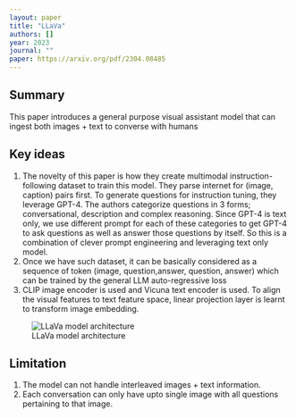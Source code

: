 ```yaml
---
layout: paper
title: "LLaVa"
authors: []
year: 2023
journal: ""
paper: https://arxiv.org/pdf/2304.08485
---
```


## Summary

This paper introduces a general purpose visual assistant model that can ingest both images + text to converse with humans

## Key ideas

1. The novelty of this paper is how they create multimodal instruction-following dataset to train this model. They parse internet for (image, caption) pairs first. To generate questions for instruction tuning, they leverage GPT-4. The authors categorize questions in 3 forms; conversational, description and complex reasoning. Since GPT-4 is text only, we use different prompt for each of these categories to get GPT-4 to ask questions as well as answer those questions by itself. So this is a combination of clever prompt engineering and leveraging text only model. 
2. Once we have such dataset, it can be basically considered as a sequence of token (image, question,answer, question, answer) which can be trained by the general LLM auto-regressive loss
3. CLIP image encoder is used and Vicuna text encoder is used. To align the visual features to text feature space, linear projection layer is learnt to transform image embedding.

<figure class="image-container">
    <img src="{{ '/assets/images/llava.png' | relative_url }}" alt="LLaVa model architecture" class="paper-image">
    <figcaption class="image-caption">LLaVa model architecture</figcaption>
</figure>

## Limitation

1. The model can not handle interleaved images + text information. 
2. Each conversation can only have upto single image with all questions pertaining to that image. 